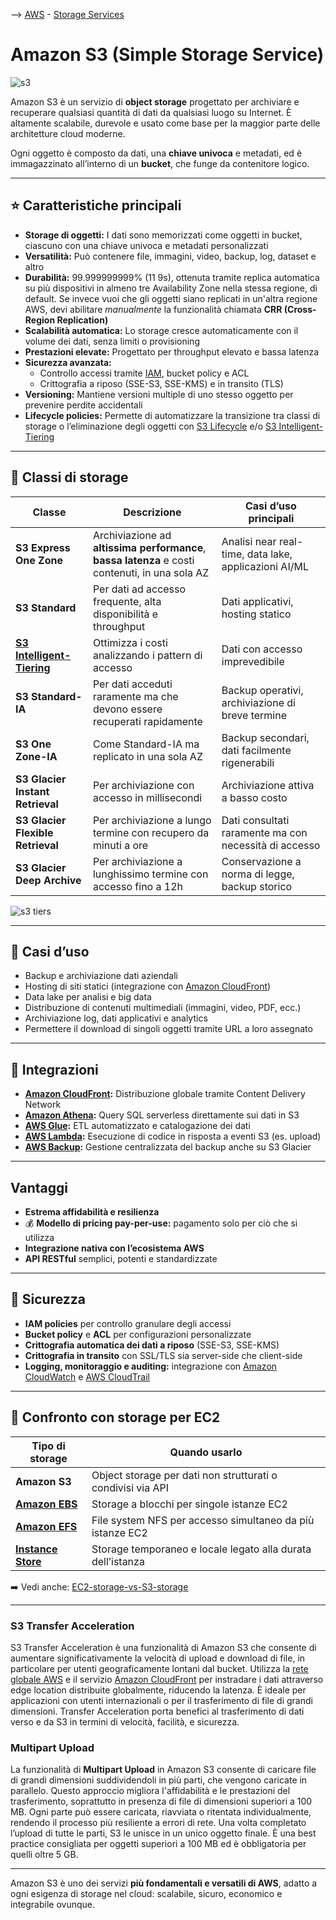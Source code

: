 --> [AWS](00-Intro/AWS.md)  -  [Storage Services](02-Storage-services/AWS-Storage-Services.md)
# Amazon S3 (Simple Storage Service)

![s3](s3.png)

Amazon S3 è un servizio di **object storage** progettato per archiviare e recuperare qualsiasi quantità di dati da qualsiasi luogo su Internet. È altamente scalabile, durevole e usato come base per la maggior parte delle architetture cloud moderne.

Ogni oggetto è composto da dati, una **chiave univoca** e metadati, ed è immagazzinato all’interno di un **bucket**, che funge da contenitore logico.

---

## ⭐ Caratteristiche principali

- **Storage di oggetti:** I dati sono memorizzati come oggetti in bucket, ciascuno con una chiave univoca e metadati personalizzati
- **Versatilità:** Può contenere file, immagini, video, backup, log, dataset e altro
- **Durabilità:** 99.999999999% (11 9s), ottenuta tramite replica automatica su più dispositivi in almeno tre Availability Zone nella stessa regione, di default. Se invece vuoi che gli oggetti siano replicati in un'altra regione AWS, devi abilitare *manualmente* la funzionalità chiamata **CRR (Cross-Region Replication)**
- **Scalabilità automatica:** Lo storage cresce automaticamente con il volume dei dati, senza limiti o provisioning
- **Prestazioni elevate:** Progettato per throughput elevato e bassa latenza
- **Sicurezza avanzata:**
  - Controllo accessi tramite [IAM](09-Sicurezza-Compliance-Governance/Sicurezza/AWS-IAM.md), bucket policy e ACL
  - Crittografia a riposo (SSE-S3, SSE-KMS) e in transito (TLS)
- **Versioning:** Mantiene versioni multiple di uno stesso oggetto per prevenire perdite accidentali
- **Lifecycle policies:** Permette di automatizzare la transizione tra classi di storage o l’eliminazione degli oggetti con [S3 Lifecycle](10-Prezzo-Fatturazione-Supporto/S3-Lifecycle.md) e/o [S3 Intelligent-Tiering](10-Prezzo-Fatturazione-Supporto/S3-Intelligent-Tiering.md)

---

## 🧱 Classi di storage

| Classe                          | Descrizione                                                                                  | Casi d’uso principali                                   |
|----------------------------------|----------------------------------------------------------------------------------------------|--------------------------------------------------------|
| **S3 Express One Zone**       | Archiviazione ad **altissima performance**, **bassa latenza** e costi contenuti, in una sola AZ | Analisi near real-time, data lake, applicazioni AI/ML |
| **S3 Standard**                | Per dati ad accesso frequente, alta disponibilità e throughput                               | Dati applicativi, hosting statico                      |
| **[S3 Intelligent-Tiering](10-Prezzo-Fatturazione-Supporto/S3-Intelligent-Tiering.md)** | Ottimizza i costi analizzando i pattern di accesso                                        | Dati con accesso imprevedibile                         |
| **S3 Standard-IA**             | Per dati acceduti raramente ma che devono essere recuperati rapidamente                     | Backup operativi, archiviazione di breve termine       |
| **S3 One Zone-IA**            | Come Standard-IA ma replicato in una sola AZ                                                 | Backup secondari, dati facilmente rigenerabili         |
| **S3 Glacier Instant Retrieval** | Per archiviazione con accesso in millisecondi                                              | Archiviazione attiva a basso costo                     |
| **S3 Glacier Flexible Retrieval** | Per archiviazione a lungo termine con recupero da minuti a ore                          | Dati consultati raramente ma con necessità di accesso  |
| **S3 Glacier Deep Archive**   | Per archiviazione a lunghissimo termine con accesso fino a 12h                              | Conservazione a norma di legge, backup storico         |

![s3 tiers](s3-tier.png)

---

## 🚀 Casi d’uso

- Backup e archiviazione dati aziendali
- Hosting di siti statici (integrazione con [Amazon CloudFront](03-CDN-e-Networking/Amazon-CloudFront.md))
- Data lake per analisi e big data
- Distribuzione di contenuti multimediali (immagini, video, PDF, ecc.)
- Archiviazione log, dati applicativi e analytics
- Permettere il download di singoli oggetti tramite URL a loro assegnato

---

## 🔗 Integrazioni

- **[Amazon CloudFront](03-CDN-e-Networking/Amazon-CloudFront.md):** Distribuzione globale tramite Content Delivery Network
- **[Amazon Athena](07-IA-ML-Analytics/Analytics/Amazon-Athena.md):** Query SQL serverless direttamente sui dati in S3
- **[AWS Glue](07-IA-ML-Analytics/Analytics/AWS-Glue.md):** ETL automatizzato e catalogazione dei dati
- **[AWS Lambda](01-Compute-options/AWS-Lambda.md):** Esecuzione di codice in risposta a eventi S3 (es. upload)
- **[AWS Backup](02-Storage-services/AWS-Backup.md):** Gestione centralizzata del backup anche su S3 Glacier

---

##  Vantaggi

- **Estrema affidabilità e resilienza**
- 💰 **Modello di pricing pay-per-use:** pagamento solo per ciò che si utilizza
- **Integrazione nativa con l’ecosistema AWS**
- **API RESTful** semplici, potenti e standardizzate

---

## 🔐 Sicurezza

- **IAM policies** per controllo granulare degli accessi
- **Bucket policy** e **ACL** per configurazioni personalizzate
- **Crittografia automatica dei dati a riposo** (SSE-S3, SSE-KMS)
- **Crittografia in transito** con SSL/TLS sia server-side che client-side
- **Logging, monitoraggio e auditing:** integrazione con [Amazon CloudWatch](08-Auditing-Monitoring-Logging/Amazon-CloudWatch.md) e [AWS CloudTrail](08-Auditing-Monitoring-Logging/Amazon-CloudTrail.md)

---

## 🔄 Confronto con storage per EC2

| Tipo di storage             | Quando usarlo                                                      |
|----------------------------|---------------------------------------------------------------------|
| **Amazon S3**              | Object storage per dati non strutturati o condivisi via API        |
| **[Amazon EBS](02-Storage-services/Amazon-EBS.md)**         | Storage a blocchi per singole istanze EC2                        |
| **[Amazon EFS](02-Storage-services/Amazon-EFS.md)**         | File system NFS per accesso simultaneo da più istanze EC2       |
| **[Instance Store](02-Storage-services/Instance-Store.md)** | Storage temporaneo e locale legato alla durata dell’istanza     |

➡️ Vedi anche: [EC2-storage-vs-S3-storage](02-Storage-services/EC2-storage-vs-S3-storage.md)

---
### S3 Transfer Acceleration

S3 Transfer Acceleration è una funzionalità di Amazon S3 che consente di aumentare significativamente la velocità di upload e download di file, in particolare per utenti geograficamente lontani dal bucket. 
Utilizza la [rete globale AWS](03-CDN-e-Networking/Rete-globale-AWS.md) e il servizio [Amazon CloudFront](03-CDN-e-Networking/Amazon-CloudFront.md) per instradare i dati attraverso edge location distribuite globalmente, riducendo la latenza. 
È ideale per applicazioni con utenti internazionali o per il trasferimento di file di grandi dimensioni.
Transfer Acceleration porta benefici al trasferimento di dati verso e da S3 in termini di velocità, facilità, e sicurezza.

### Multipart Upload

La funzionalità di **Multipart Upload** in Amazon S3 consente di caricare file di grandi dimensioni suddividendoli in più parti, che vengono caricate in parallelo. 
Questo approccio migliora l'affidabilità e le prestazioni del trasferimento, soprattutto in presenza di file di dimensioni superiori a 100 MB. 
Ogni parte può essere caricata, riavviata o ritentata individualmente, rendendo il processo più resiliente a errori di rete. Una volta completato l’upload di tutte le parti, S3 le unisce in un unico oggetto finale. 
È una best practice consigliata per oggetti superiori a 100 MB ed è obbligatoria per quelli oltre 5 GB.


---

Amazon S3 è uno dei servizi **più fondamentali e versatili di AWS**, adatto a ogni esigenza di storage nel cloud: scalabile, sicuro, economico e integrabile ovunque.
